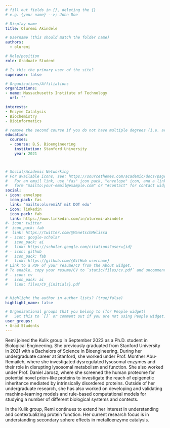 ```yaml
---
# fill out fields in {}, deleting the {}
# e.g. {your name} -->; John Doe

# Display name
title: Oluremi Akindele

# Username (this should match the folder name)
authors:
  - oluremi

# Role/position
role: Graduate Student

# Is this the primary user of the site?
superuser: false

# Organizations/Affiliations
organizations:
- name: Massachusetts Institute of Technology
  url: ""

interests:
- Enzyme Catalysis
- Biochemistry
- Bioinformatics

# remove the second course if you do not have multiple degrees (i.e. are not a postdoc/do not have a Master's)
education:
  courses:
  - course: B.S. Bioengineering
    institution: Stanford University
    year: 2021



# Social/Academic Networking
# For available icons, see: https://sourcethemes.com/academic/docs/page-builder/#icons
#   For an email link, use "fas" icon pack, "envelope" icon, and a link in the
#   form "mailto:your-email@example.com" or "#contact" for contact widget.
social:
- icon: envelope
  icon_pack: fas
  link: 'mailto:oluremiAT mit DOT edu'
- icon: linkedin
  icon_pack: fab
  link: https://www.linkedin.com/in/oluremi-akindele
#- icon: twitter
#  icon_pack: fab
#  link: https://twitter.com/@ManetschMelissa
# - icon: google-scholar
#   icon_pack: ai
#   link: https://scholar.google.com/citations?user={id}
# - icon: github
#   icon_pack: fab
#   link: https://github.com/{GitHub username}
# Link to a PDF of your resume/CV from the About widget.
# To enable, copy your resume/CV to `static/files/cv.pdf` and uncomment the lines below.
# - icon: cv
#   icon_pack: ai
#   link: files/CV_{initials}.pdf


# Highlight the author in author lists? (true/false)
highlight_name: false

# Organizational groups that you belong to (for People widget)
#   Set this to `[]` or comment out if you are not using People widget.
user_groups:
- Grad Students
---
```


Remi joined the Kulik group in September 2023 as a Ph.D. student in Biological Engineering. She previously graduated from Stanford University in 2021 with a Bachelors of Science in Bioengineering. During her undergraduate career at Stanford, she worked under Prof. Monther Abu-Remaileh, where she investigated dysregulated lysosomal enzymes and their role in disrupting lysosomal metabolism and function. She also worked under Prof. Daniel Jarosz, where she screened the human proteome for potential novel prion-like proteins to investigate the reach of epigenetic inheritance mediated by intrinsically disordered proteins. Outside of her undergraduate research, she has also worked on developing and validating machine-learning models and rule-based computational models for studying a number of different biological systems and contexts.

In the Kulik group, Remi continues to extend her interest in understanding and contextualizing protein function. Her current research focus is in understanding secondary sphere effects in metalloenzyme catalysis. 
